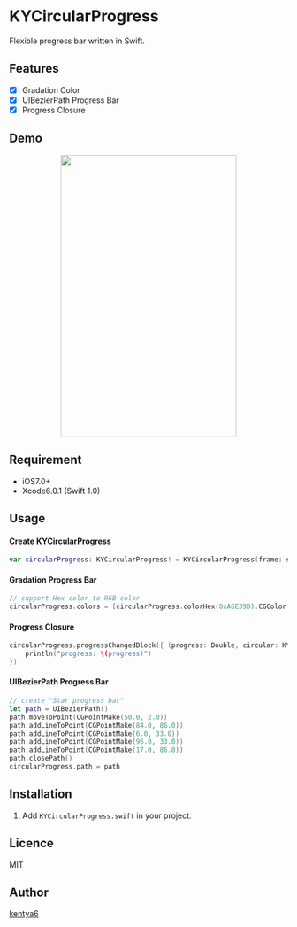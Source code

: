 KYCircularProgress
==================

Flexible progress bar written in Swift.

## Features
- [x] Gradation Color
- [x] UIBezierPath Progress Bar
- [x] Progress Closure

## Demo
<p align="center" >
<img src="http://kentya6.github.io/KYCircularProgress/demo.gif" width="318" height="509"/>
</p>

## Requirement
* iOS7.0+
* Xcode6.0.1 (Swift 1.0)

## Usage
#### Create KYCircularProgress
```swift
var circularProgress: KYCircularProgress! = KYCircularProgress(frame: self.view.bounds)
```

#### Gradation Progress Bar
```swift
// support Hex color to RGB color
circularProgress.colors = [circularProgress.colorHex(0xA6E39D).CGColor!, circularProgress.colorHex(0xAEC1E3).CGColor!, circularProgress.colorHex(0xE1A5CB).CGColor!, circularProgress.colorHex(0xF3C0AB).CGColor!]
```

#### Progress Closure
```swift
circularProgress.progressChangedBlock({ (progress: Double, circular: KYCircularProgress) in
	println("progress: \(progress)")
})
```

#### UIBezierPath Progress Bar
```swift
// create "Star progress bar"
let path = UIBezierPath()
path.moveToPoint(CGPointMake(50.0, 2.0))
path.addLineToPoint(CGPointMake(84.0, 86.0))
path.addLineToPoint(CGPointMake(6.0, 33.0))
path.addLineToPoint(CGPointMake(96.0, 33.0))
path.addLineToPoint(CGPointMake(17.0, 86.0))
path.closePath()
circularProgress.path = path
```
## Installation
1. Add `KYCircularProgress.swift` in your project.

## Licence

MIT

## Author

[kentya6](https://github.com/kentya6)